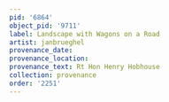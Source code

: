 ```yaml
---
pid: '6864'
object_pid: '9711'
label: Landscape with Wagons on a Road
artist: janbrueghel
provenance_date:
provenance_location:
provenance_text: Rt Hon Henry Hobhouse
collection: provenance
order: '2251'
---
```

